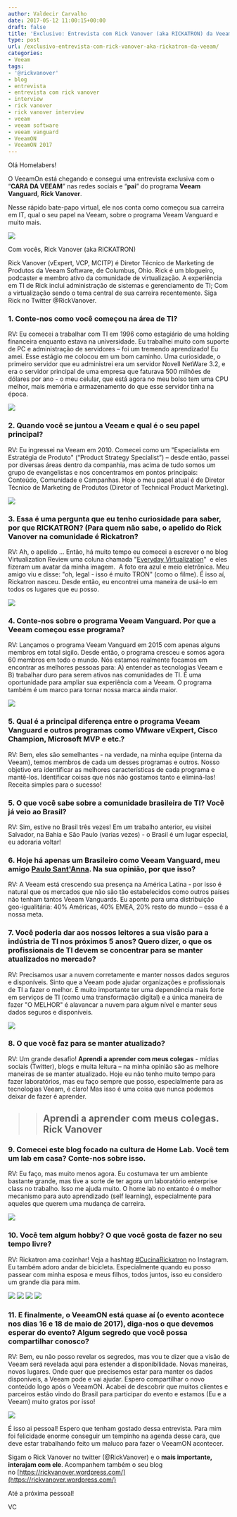 ```yaml
---
author: Valdecir Carvalho
date: 2017-05-12 11:00:15+00:00
draft: false
title: 'Exclusivo: Entrevista com Rick Vanover (aka RICKATRON) da Veeam'
type: post
url: /exclusivo-entrevista-com-rick-vanover-aka-rickatron-da-veeam/
categories:
- Veeam
tags:
- '@rickvanover'
- blog
- entrevista
- entrevista com rick vanover
- interview
- rick vanover
- rick vanover interview
- veeam
- veeam software
- veeam vanguard
- VeeamON
- VeeamON 2017
---
```


Olá Homelabers!

O VeeamOn está chegando e consegui uma entrevista exclusiva com o “**CARA DA VEEAM**” nas redes sociais e “**pai**” do programa **Veeam Vanguard**, **Rick Vanover**.

Nesse rápido bate-papo virtual, ele nos conta como começou sua carreira em IT, qual o seu papel na Veeam, sobre o programa Veeam Vanguard e muito mais.

![](/imagens/2017/05/entrevista-rick-vanover-capa.jpg)


Com vocês, Rick Vanover (aka RICKATRON)

Rick Vanover (vExpert, VCP, MCITP) é Diretor Técnico de Marketing de Produtos da Veeam Software, de Columbus, Ohio. Rick é um blogueiro, podcaster e membro ativo da comunidade de virtualização. A experiência em TI de Rick inclui administração de sistemas e gerenciamento de TI; Com a virtualização sendo o tema central de sua carreira recentemente. Siga Rick no Twitter @RickVanover.

<!-- more -->



### 1. Conte-nos como você começou na área de TI?



RV: Eu comecei a trabalhar com TI em 1996 como estagiário de uma holding financeira enquanto estava na universidade. Eu trabalhei muito com suporte de PC e administração de servidores – foi um tremendo aprendizado! Eu amei. Esse estágio me colocou em um bom caminho. Uma curiosidade, o primeiro servidor que eu administrei era um servidor Novell NetWare 3.2, e era o servidor principal de uma empresa que faturava 500 milhões de dólares por ano - o meu celular, que está agora no meu bolso tem uma CPU melhor, mais memória e armazenamento do que esse servidor tinha na época.

![](/imagens/2017/05/novel-netware.gif)




### 2. Quando você se juntou a Veeam e qual é o seu papel principal?



RV: Eu ingressei na Veeam em 2010. Comecei como um "Especialista em Estratégia de Produto" (“Product Strategy Specialist”) – desde então, passei por diversas áreas dentro da companhia, mas acima de tudo somos um grupo de evangelistas e nos concentramos em pontos principais: Conteúdo, Comunidade e Campanhas. Hoje o meu papel atual é de Diretor Técnico de Marketing de Produtos (Diretor of Technical Product Marketing).

![](/imagens/2017/05/entrevista-rick-vanover-3-300x200.jpg)




### 3. Essa é uma pergunta que eu tenho curiosidade para saber, por que RICKATRON? (Para quem não sabe, o apelido do Rick Vanover na comunidade é Rickatron?



RV: Ah, o apelido ... Então, há muito tempo eu comecei a escrever o no blog Virtualization Review uma coluna chamada "[Everyday Virtualization](https://virtualizationreview.com/Articles/List/Everyday-Virtualization.aspx)"  e eles fizeram um avatar da minha imagem.  A foto era azul e meio eletrônica. Meu amigo viu e disse: "oh, legal - isso é muito TRON" (como o filme). É isso aí, Rickatron nasceu. Desde então, eu encontrei uma maneira de usá-lo em todos os lugares que eu posso.

![](/imagens/2017/05/entrevista-rickatron.png)




### 4. Conte-nos sobre o programa Veeam Vanguard. Por que a Veeam começou esse programa?



RV: Lançamos o programa Veeam Vanguard em 2015 com apenas alguns membros em total sigilo. Desde então, o programa cresceu e somos agora 60 membros em todo o mundo. Nós estamos realmente focamos em encontrar as melhores pessoas para: A) entender as tecnologias Veeam e B) trabalhar duro para serem ativos nas comunidades de TI. É uma oportunidade para ampliar sua experiência com a Veeam. O programa também é um marco para tornar nossa marca ainda maior.

![](/imagens/2017/05/veeamvanguard02.jpg)




### 5. Qual é a principal diferença entre o programa Veeam Vanguard e outros programas como VMware vExpert, Cisco Champion, Microsoft MVP e etc.?



RV: Bem, eles são semelhantes - na verdade, na minha equipe (interna da Veeam), temos membros de cada um desses programas e outros. Nosso objetivo era identificar as melhores características de cada programa e mantê-los. Identificar coisas que nós não gostamos tanto e eliminá-las! Receita simples para o sucesso!



### 5. O que você sabe sobre a comunidade brasileira de TI? Você já veio ao Brasil?



RV: Sim, estive no Brasil três vezes! Em um trabalho anterior, eu visitei Salvador, na Bahia e São Paulo (varias vezes) - o Brasil é um lugar especial, eu adoraria voltar!



### 6. Hoje há apenas um Brasileiro como Veeam Vanguard, meu amigo [Paulo Sant'Anna](https://paulosantanna.com/). Na sua opinião, por que isso?



RV: A Veeam está crescendo sua presença na América Latina - por isso é natural que os mercados que não são tão estabelecidos como outros países não tenham tantos Veeam Vanguards. Eu aponto para uma distribuição geo-igualitária: 40% Américas, 40% EMEA, 20% resto do mundo – essa é a nossa meta.



### 7. Você poderia dar aos nossos leitores a sua visão para a indústria de TI nos próximos 5 anos? Quero dizer, o que os profissionais de TI devem se concentrar para se manter atualizados no mercado?



RV: Precisamos usar a nuvem corretamente e manter nossos dados seguros e disponíveis. Sinto que a Veeam pode ajudar organizações e profissionais de TI a fazer o melhor. É muito importante ter uma dependência mais forte em serviços de TI (como uma transformação digital) e a única maneira de fazer "O MELHOR" é alavancar a nuvem para algum nível e manter seus dados seguros e disponíveis.

![](/imagens/2017/05/entrevista-cloud-computing.png)




### 8. O que você faz para se manter atualizado?



RV: Um grande desafio! **Aprendi a aprender com meus colegas** - mídias sociais (Twitter), blogs e muita leitura – na minha opinião são as melhore maneiras de se manter atualizado. Hoje eu não tenho muito tempo para fazer laboratórios, mas eu faço sempre que posso, especialmente para as tecnologias Veeam, é claro! Mas isso é uma coisa que nunca podemos deixar de fazer é aprender.



<blockquote>

> 
> ## Aprendi a aprender com meus colegas. Rick Vanover
> 
> 
</blockquote>





### 9. Comecei este blog focado na cultura de Home Lab. Você tem um lab em casa? Conte-nos sobre isso.



RV: Eu faço, mas muito menos agora. Eu costumava ter um ambiente bastante grande, mas tive a sorte de ter agora um laboratório enterprise class no trabalho. Isso me ajuda muito. O home lab no entanto é o melhor mecanismo para auto aprendizado (self learning), especialmente para aqueles que querem uma mudança de carreira.

![](/imagens/2017/05/entrevista-rickvanover-homelab-300x221.png)




### 10. Você tem algum hobby? O que você gosta de fazer no seu tempo livre?



RV: Rickatron ama cozinhar! Veja a hashtag [#CucinaRickatron](http://www.pictaram.com/tag/CucinaRickatron) no Instagram. Eu também adoro andar de bicicleta. Especialmente quando eu posso passear com minha esposa e meus filhos, todos juntos, isso eu considero um grande dia para mim.

![](/imagens/2017/05/1515921_377575509054754_1135426439_n-150x150.jpg)
![](/imagens/2017/05/1741194_506299659488044_537881590_n-150x150.jpg)
![](/imagens/2017/05/1209687_679975002099352_625175298_n-150x150.jpg)
![](/imagens/2017/05/10895392_404120909751668_879575112_n-150x150.jpg)




### 11. E finalmente, o VeeamON está quase aí (o evento acontece nos dias 16 e 18 de maio de 2017), diga-nos o que devemos esperar do evento? Algum segredo que você possa compartilhar conosco?



RV: Bem, eu não posso revelar os segredos, mas vou te dizer que a visão de Veeam será revelada aqui para estender a disponibilidade. Novas maneiras, novos lugares. Onde quer que precisemos estar para manter os dados disponíveis, a Veeam pode e vai ajudar. Espero compartilhar o novo conteúdo logo após o VeeamON. Acabei de descobrir que muitos clientes e parceiros estão vindo do Brasil para participar do evento e estamos (Eu e a Veeam) muito gratos por isso!

![](/imagens/2017/05/logo-veeamon-2017.png)


É isso ai pessoal! Espero que tenham gostado dessa entrevista. Para mim foi felicidade enorme conseguir um tempinho na agenda desse cara, que deve estar trabalhando feito um maluco para fazer o VeeamON acontecer.

Sigam o Rick Vanover no twitter (@RickVanover) e o **mais importante, interajam com ele**. Acompanhem também o seu blog no [https://rickvanover.wordpress.com/](https://rickvanover.wordpress.com/)

Até a próxima pessoal!

VC
